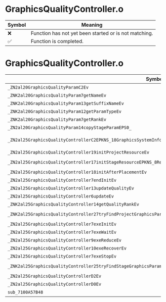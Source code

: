 # GraphicsQualityController.o
| Symbol | Meaning 
| ------------- | ------------- 
| :x: | Function has not yet been started or is not matching. 
| :white_check_mark: | Function is completed. 


# GraphicsQualityController.o
| Symbol (Mangled) | Symbol (Demangled) | Decompiled? |
| ------------- |  ------------- | ------------- |
| `_ZN2al20GraphicsQualityParamC2Ev` | `al::GraphicsQualityParam::GraphicsQualityParam(void)` | :white_check_mark: |
| `_ZNK2al20GraphicsQualityParam7getNameEv` | `al::GraphicsQualityParam::getName(void)const` | :white_check_mark: |
| `_ZNK2al20GraphicsQualityParam13getSuffixNameEv` | `al::GraphicsQualityParam::getSuffixName(void)const` | :white_check_mark: |
| `_ZNK2al20GraphicsQualityParam12getParamTypeEv` | `al::GraphicsQualityParam::getParamType(void)const` | :white_check_mark: |
| `_ZNK2al20GraphicsQualityParam7getRankEv` | `al::GraphicsQualityParam::getRank(void)const` | :white_check_mark: |
| `_ZN2al20GraphicsQualityParam14copyStageParamEPS0_` | `al::GraphicsQualityParam::copyStageParam(al::GraphicsQualityParam*)` | :white_check_mark: |
| `_ZN2al25GraphicsQualityControllerC2EPKNS_18GraphicsSystemInfoEPKNS_15SceneCameraInfoEPNS_15AreaObjDirectorEPKNS_12PlayerHolderE` | `al::GraphicsQualityController::GraphicsQualityController(al::GraphicsSystemInfo const*,al::SceneCameraInfo const*,al::AreaObjDirector *,al::PlayerHolder const*)` | :white_check_mark: |
| `_ZN2al25GraphicsQualityController19initProjectResourceEv` | `al::GraphicsQualityController::initProjectResource(void)` | :white_check_mark: |
| `_ZN2al25GraphicsQualityController17initStageResourceEPKNS_8ResourceEPKcS5_` | `al::GraphicsQualityController::initStageResource(al::Resource const*,char const*,char const*)` | :white_check_mark: |
| `_ZN2al25GraphicsQualityController18initAfterPlacementEv` | `al::GraphicsQualityController::initAfterPlacement(void)` | :white_check_mark: |
| `_ZN2al25GraphicsQualityController7endInitEv` | `al::GraphicsQualityController::endInit(void)` | :white_check_mark: |
| `_ZN2al25GraphicsQualityController13updateQualityEv` | `al::GraphicsQualityController::updateQuality(void)` | :white_check_mark: |
| `_ZN2al25GraphicsQualityController6updateEv` | `al::GraphicsQualityController::update(void)` | :white_check_mark: |
| `_ZNK2al25GraphicsQualityController14getQualityRankEv` | `al::GraphicsQualityController::getQualityRank(void)const` | :white_check_mark: |
| `_ZNK2al25GraphicsQualityController27tryFindProjectGraphicsParamEPKcii` | `al::GraphicsQualityController::tryFindProjectGraphicsParam(char const*,int,int)const` | :white_check_mark: |
| `_ZN2al25GraphicsQualityController7exeInitEv` | `al::GraphicsQualityController::exeInit(void)` | :white_check_mark: |
| `_ZN2al25GraphicsQualityController7exeWaitEv` | `al::GraphicsQualityController::exeWait(void)` | :white_check_mark: |
| `_ZN2al25GraphicsQualityController9exeReduceEv` | `al::GraphicsQualityController::exeReduce(void)` | :white_check_mark: |
| `_ZN2al25GraphicsQualityController10exeRecoverEv` | `al::GraphicsQualityController::exeRecover(void)` | :white_check_mark: |
| `_ZN2al25GraphicsQualityController7exeStopEv` | `al::GraphicsQualityController::exeStop(void)` | :white_check_mark: |
| `_ZNK2al25GraphicsQualityController25tryFindStageGraphicsParamEPKcS2_b` | `al::GraphicsQualityController::tryFindStageGraphicsParam(char const*,char const*,bool)const` | :white_check_mark: |
| `_ZN2al25GraphicsQualityControllerD2Ev` | `al::GraphicsQualityController::~GraphicsQualityController()` | :white_check_mark: |
| `_ZN2al25GraphicsQualityControllerD0Ev` | `al::GraphicsQualityController::~GraphicsQualityController()` | :white_check_mark: |
| `sub_7100A57B48` | `` | :white_check_mark: |
